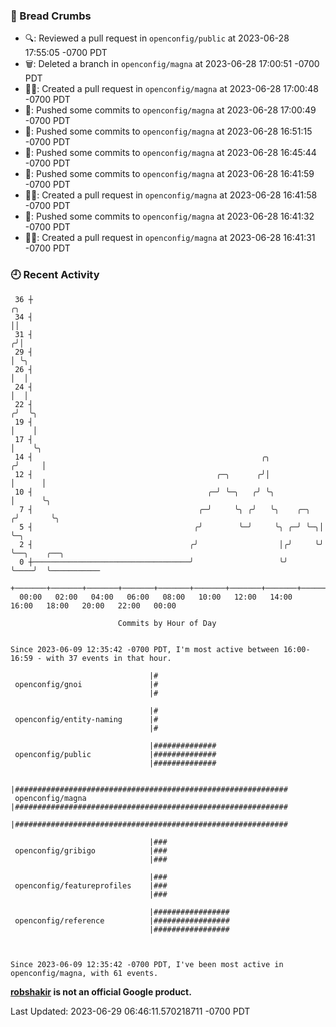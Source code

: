 ### 🍞 Bread Crumbs

 * 🔍: Reviewed a pull request in  `openconfig/public` at 2023-06-28 17:55:05 -0700 PDT
 * 🗑: Deleted a branch in `openconfig/magna` at 2023-06-28 17:00:51 -0700 PDT
 * ✍🏼: Created a pull request in `openconfig/magna` at 2023-06-28 17:00:48 -0700 PDT
 * 🚢: Pushed some commits to `openconfig/magna` at 2023-06-28 17:00:49 -0700 PDT
 * 🚢: Pushed some commits to `openconfig/magna` at 2023-06-28 16:51:15 -0700 PDT
 * 🚢: Pushed some commits to `openconfig/magna` at 2023-06-28 16:45:44 -0700 PDT
 * 🚢: Pushed some commits to `openconfig/magna` at 2023-06-28 16:41:59 -0700 PDT
 * ✍🏼: Created a pull request in `openconfig/magna` at 2023-06-28 16:41:58 -0700 PDT
 * 🚢: Pushed some commits to `openconfig/magna` at 2023-06-28 16:41:32 -0700 PDT
 * ✍🏼: Created a pull request in `openconfig/magna` at 2023-06-28 16:41:31 -0700 PDT

### 🕘 Recent Activity
```
 36 ┼                                                                    ╭╮
 34 ┤                                                                    ││
 31 ┤                                                                   ╭╯│
 29 ┤                                                                   │ ╰╮
 26 ┤                                                                   │  │
 24 ┤                                                                   │  │
 22 ┤                                                                  ╭╯  ╰╮
 19 ┤                                                                  │    │
 17 ┤                                                                  │    ╰╮
 14 ┤                                                   ╭╮            ╭╯     │
 12 ┤                                         ╭─╮      ╭╯│            │      │
 10 ┤                                       ╭─╯ ╰─╮   ╭╯ ╰╮           │      ╰╮
  7 ┤                                     ╭─╯     ╰╮ ╭╯   ╰╮    ╭─╮  ╭╯       ╰╮
  5 ┤                                    ╭╯        ╰─╯     ╰╮ ╭─╯ ╰─╮│         ╰─╮
  2 ┤                                   ╭╯                  │╭╯     ╰╯           ╰──╮    ╭──╮
  0 ┼───────────────────────────────────╯                   ╰╯                      ╰────╯  ╰───────────
    +───────+───────+───────+───────+───────+───────+───────+───────+───────+───────+───────+───────+────
  00:00   02:00   04:00   06:00   08:00   10:00   12:00   14:00   16:00   18:00   20:00   22:00   00:00   

						Commits by Hour of Day


Since 2023-06-09 12:35:42 -0700 PDT, I'm most active between 16:00-16:59 - with 37 events in that hour.

```



```
                               |#
 openconfig/gnoi               |#
                               |#

                               |#
 openconfig/entity-naming      |#
                               |#

                               |##############
 openconfig/public             |##############
                               |##############

                               |#############################################################
 openconfig/magna              |#############################################################
                               |#############################################################

                               |###
 openconfig/gribigo            |###
                               |###

                               |###
 openconfig/featureprofiles    |###
                               |###

                               |#################
 openconfig/reference          |#################
                               |#################



Since 2023-06-09 12:35:42 -0700 PDT, I've been most active in openconfig/magna, with 61 events.

```
**[robshakir](mailto:robjs@google.com) is not an official Google product.**  


Last Updated: 2023-06-29 06:46:11.570218711 -0700 PDT
